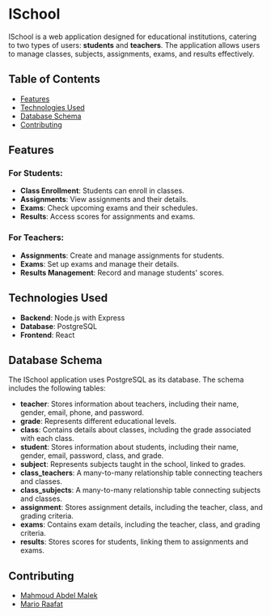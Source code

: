 # ISchool

ISchool is a web application designed for educational institutions, catering to two types of users: **students** and **teachers**. The application allows users to manage classes, subjects, assignments, exams, and results effectively.

## Table of Contents
- [Features](#features)
- [Technologies Used](#technologies-used)
- [Database Schema](#database-schema)
- [Contributing](#contributing)

## Features

### For Students:
- **Class Enrollment**: Students can enroll in classes.
- **Assignments**: View assignments and their details.
- **Exams**: Check upcoming exams and their schedules.
- **Results**: Access scores for assignments and exams.

### For Teachers:
- **Assignments**: Create and manage assignments for students.
- **Exams**: Set up exams and manage their details.
- **Results Management**: Record and manage students' scores.


## Technologies Used

- **Backend**: Node.js with Express
- **Database**: PostgreSQL
- **Frontend**: React

## Database Schema

The ISchool application uses PostgreSQL as its database. The schema includes the following tables:

- **teacher**: Stores information about teachers, including their name, gender, email, phone, and password.
- **grade**: Represents different educational levels.
- **class**: Contains details about classes, including the grade associated with each class.
- **student**: Stores information about students, including their name, gender, email, password, class, and grade.
- **subject**: Represents subjects taught in the school, linked to grades.
- **class_teachers**: A many-to-many relationship table connecting teachers and classes.
- **class_subjects**: A many-to-many relationship table connecting subjects and classes.
- **assignment**: Stores assignment details, including the teacher, class, and grading criteria.
- **exams**: Contains exam details, including the teacher, class, and grading criteria.
- **results**: Stores scores for students, linking them to assignments and exams.

## Contributing

- [Mahmoud Abdel Malek](https://github.com/mahmoud-malek)
- [Mario Raafat](https://github.com/MarioRaafat)
